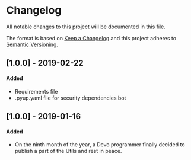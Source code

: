 # Changelog
All notable changes to this project will be documented in this file.

The format is based on [Keep a Changelog](http://keepachangelog.com/en/1.0.0/)
and this project adheres to [Semantic Versioning](http://semver.org/spec/v2.0.0.html).

## [1.0.0] - 2019-02-22
#### Added
 * Requirements file
 * .pyup.yaml file for security dependencies bot

## [1.0.0] - 2019-01-16
#### Added
 * On the ninth month of the year, a Devo programmer finally decided to publish a part of the Utils and rest in peace.